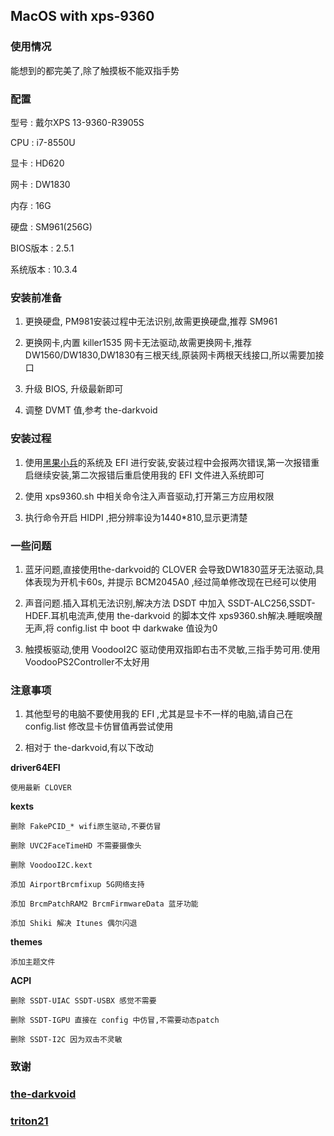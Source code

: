 ## MacOS with xps-9360

### 使用情况

能想到的都完美了,除了触摸板不能双指手势

### 配置

型号 : 戴尔XPS 13-9360-R3905S

CPU : i7-8550U

显卡 : HD620

网卡 : DW1830

内存 : 16G

硬盘 : SM961(256G)

BIOS版本 : 2.5.1

系统版本 : 10.3.4 

### 安装前准备

1. 更换硬盘, PM981安装过程中无法识别,故需更换硬盘,推荐 SM961

2. 更换网卡,内置 killer1535 网卡无法驱动,故需更换网卡,推荐 DW1560/DW1830,DW1830有三根天线,原装网卡两根天线接口,所以需要加接口

3. 升级 BIOS, 升级最新即可

4. 调整 DVMT 值,参考 the-darkvoid 

### 安装过程

1. 使用[黑果小兵](https://blog.daliansky.net/macOS-High-Sierra-10.13.4-17E199-Release-Version-and-Clover-4418-Original-Image.html)的系统及 EFI 进行安装,安装过程中会报两次错误,第一次报错重启继续安装,第二次报错后重启使用我的 EFI 文件进入系统即可

2. 使用 xps9360.sh 中相关命令注入声音驱动,打开第三方应用权限

3. 执行命令开启 HIDPI ,把分辨率设为1440*810,显示更清楚

### 一些问题
1. 蓝牙问题,直接使用the-darkvoid的 CLOVER 会导致DW1830蓝牙无法驱动,具体表现为开机卡60s, 并提示 BCM2045A0 ,经过简单修改现在已经可以使用

2. 声音问题.插入耳机无法识别,解决方法 DSDT 中加入 SSDT-ALC256,SSDT-HDEF.耳机电流声,使用 the-darkvoid 的脚本文件 xps9360.sh解决.睡眠唤醒无声,将 config.list 中 boot 中 darkwake 值设为0

3. 触摸板驱动,使用 VoodooI2C 驱动使用双指即右击不灵敏,三指手势可用.使用VoodooPS2Controller不太好用

### 注意事项

1. 其他型号的电脑不要使用我的 EFI ,尤其是显卡不一样的电脑,请自己在 config.list 修改显卡仿冒值再尝试使用

2. 相对于 the-darkvoid,有以下改动

**driver64EFI**

    使用最新 CLOVER
    
**kexts**

    删除 FakePCID_* wifi原生驱动,不要仿冒

    删除 UVC2FaceTimeHD 不需要摄像头
    
    删除 VoodooI2C.kext
    
    添加 AirportBrcmfixup 5G网络支持
    
    添加 BrcmPatchRAM2 BrcmFirmwareData 蓝牙功能
    
    添加 Shiki 解决 Itunes 偶尔闪退

**themes** 

    添加主题文件
    
**ACPI**

    删除 SSDT-UIAC SSDT-USBX 感觉不需要
    
    删除 SSDT-IGPU 直接在 config 中仿冒,不需要动态patch
    
    删除 SSDT-I2C 因为双击不灵敏
    
### 致谢

### [the-darkvoid](https://github.com/the-darkvoid/XPS9360-macOS)

### [triton21](http://bbs.pcbeta.com/forum.php?mod=viewthread&tid=1769152&highlight=hidpi)